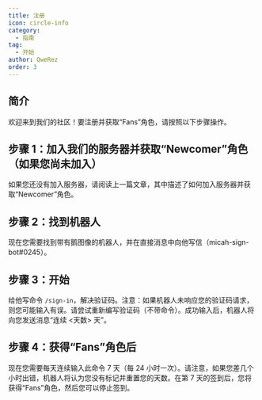 ```yaml
---
title: 注册
icon: circle-info
category:
  - 指南
tag:
  - 开始
author: QweRez
order: 3
---
```


## 简介

欢迎来到我们的社区！要注册并获取“Fans”角色，请按照以下步骤操作。

## 步骤 1：加入我们的服务器并获取“Newcomer”角色（如果您尚未加入）

如果您还没有加入服务器，请阅读上一篇文章，其中描述了如何加入服务器并获取“Newcomer”角色。

## 步骤 2：找到机器人

现在您需要找到带有鹅图像的机器人，并在直接消息中向他写信（micah-sign-bot#0245）。

## 步骤 3：开始

给他写命令 `/sign-in`，解决验证码。注意：如果机器人未响应您的验证码请求，则您可能输入有误。请尝试重新编写验证码（不带命令）。成功输入后，机器人将向您发送消息“连续 <天数> 天”。

## 步骤 4：获得“Fans”角色后

现在您需要每天连续输入此命令 7 天（每 24 小时一次）。请注意，如果您差几个小时出错，机器人将认为您没有标记并重置您的天数。在第 7 天的签到后，您将获得“Fans”角色，然后您可以停止签到。
